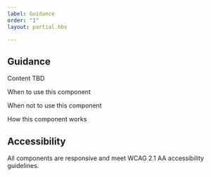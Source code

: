 ```yaml
---
label: Guidance
order: "1"
layout: partial.hbs

---
```

## Guidance

Content TBD

When to use this component

When not to use this component

How this component works

## Accessibility

All components are responsive and meet WCAG 2.1 AA accessibility guidelines.